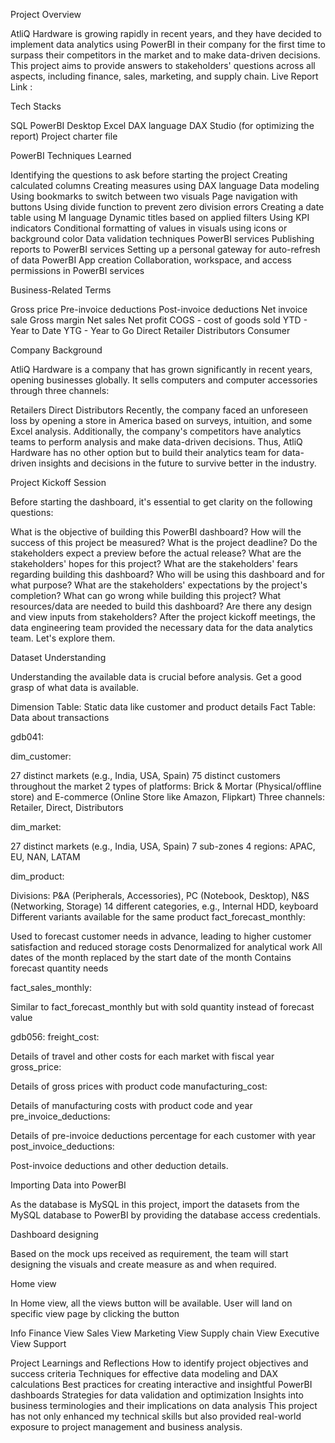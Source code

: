 Project Overview

AtliQ Hardware is growing rapidly in recent years, and they have decided to implement data analytics using PowerBI in their company for the first time to surpass their competitors in the market and to make data-driven decisions. This project aims to provide answers to stakeholders' questions across all aspects, including finance, sales, marketing, and supply chain.
Live Report Link : 

Tech Stacks

SQL
PowerBI Desktop
Excel
DAX language
DAX Studio (for optimizing the report)
Project charter file

PowerBI Techniques Learned

Identifying the questions to ask before starting the project
Creating calculated columns
Creating measures using DAX language
Data modeling
Using bookmarks to switch between two visuals
Page navigation with buttons
Using divide function to prevent zero division errors
Creating a date table using M language
Dynamic titles based on applied filters
Using KPI indicators
Conditional formatting of values in visuals using icons or background color
Data validation techniques
PowerBI services
Publishing reports to PowerBI services
Setting up a personal gateway for auto-refresh of data
PowerBI App creation
Collaboration, workspace, and access permissions in PowerBI services

Business-Related Terms

Gross price
Pre-invoice deductions
Post-invoice deductions
Net invoice sale
Gross margin
Net sales
Net profit
COGS - cost of goods sold
YTD - Year to Date
YTG - Year to Go
Direct
Retailer
Distributors
Consumer

Company Background

AtliQ Hardware is a company that has grown significantly in recent years, opening businesses globally. It sells computers and computer accessories through three channels:

Retailers
Direct
Distributors
Recently, the company faced an unforeseen loss by opening a store in America based on surveys, intuition, and some Excel analysis. Additionally, the company's competitors have analytics teams to perform analysis and make data-driven decisions. Thus, AtliQ Hardware has no other option but to build their analytics team for data-driven insights and decisions in the future to survive better in the industry.


Project Kickoff Session

Before starting the dashboard, it's essential to get clarity on the following questions:

What is the objective of building this PowerBI dashboard?
How will the success of this project be measured?
What is the project deadline?
Do the stakeholders expect a preview before the actual release?
What are the stakeholders' hopes for this project?
What are the stakeholders' fears regarding building this dashboard?
Who will be using this dashboard and for what purpose?
What are the stakeholders' expectations by the project's completion?
What can go wrong while building this project?
What resources/data are needed to build this dashboard?
Are there any design and view inputs from stakeholders?
After the project kickoff meetings, the data engineering team provided the necessary data for the data analytics team. Let's explore them.

Dataset Understanding

Understanding the available data is crucial before analysis. Get a good grasp of what data is available.

Dimension Table: Static data like customer and product details
Fact Table: Data about transactions

gdb041:

dim_customer:

27 distinct markets (e.g., India, USA, Spain)
75 distinct customers throughout the market
2 types of platforms: Brick & Mortar (Physical/offline store) and E-commerce (Online Store like Amazon, Flipkart)
Three channels: Retailer, Direct, Distributors

dim_market:

27 distinct markets (e.g., India, USA, Spain)
7 sub-zones
4 regions: APAC, EU, NAN, LATAM

dim_product:

Divisions: P&A (Peripherals, Accessories), PC (Notebook, Desktop), N&S (Networking, Storage)
14 different categories, e.g., Internal HDD, keyboard
Different variants available for the same product
fact_forecast_monthly:

Used to forecast customer needs in advance, leading to higher customer satisfaction and reduced storage costs
Denormalized for analytical work
All dates of the month replaced by the start date of the month
Contains forecast quantity needs

fact_sales_monthly:

Similar to fact_forecast_monthly but with sold quantity instead of forecast value

gdb056:
freight_cost:

Details of travel and other costs for each market with fiscal year
gross_price:

Details of gross prices with product code
manufacturing_cost:

Details of manufacturing costs with product code and year
pre_invoice_deductions:

Details of pre-invoice deductions percentage for each customer with year
post_invoice_deductions:

Post-invoice deductions and other deduction details.

Importing Data into PowerBI

As the database is MySQL in this project, import the datasets from the MySQL database to PowerBI by providing the database access credentials.

Dashboard designing

Based on the mock ups received as requirement, the team will start designing the visuals and create measure as and when required.

Home view

In Home view, all the views button will be available. User will land on specific view page by clicking the button

Info
Finance View
Sales View
Marketing View
Supply chain View
Executive View
Support

Project Learnings and Reflections
 How to identify project objectives and success criteria
 Techniques for effective data modeling and DAX calculations
 Best practices for creating interactive and insightful PowerBI dashboards
 Strategies for data validation and optimization
 Insights into business terminologies and their implications on data analysis
This project has not only enhanced my technical skills but also provided real-world exposure to project management and business analysis.
